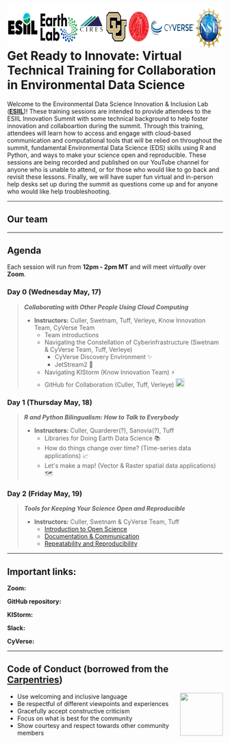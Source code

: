 <img align="right" width="1000" height="100" src="https://raw.githubusercontent.com/CU-ESIIL/pre-innovation-summit-training/main/pre-summit-training-header.png">

# Get Ready to Innovate: Virtual Technical Training for Collaboration in Environmental Data Science

Welcome to the Environmental Data Science Innovation & Inclusion Lab (<a href="https://esiil.org/" target="_blank">**ESIIL**</a>)! These training sessions are intended to provide attendees to the ESIIL Innovation Summit with some technical background to help foster innovation and collaboartion during the summit. Through this training, attendees will learn how to access and engage with cloud-based communication and computational tools that will be relied on throughout the summit, fundamental Environmental Data Science (EDS) skills using R and Python, and ways to make your science open and reproducible. These sessions are being recorded and published on our YouTube channel for anyone who is unable to attend, or for those who would like to go back and revisit these lessons. Finally, we will have super fun virtual and in-person help desks set up during the summit as questions come up and for anyone who would like help troubleshooting.

***

## Our team

***

## Agenda

Each session will run from **12pm - 2pm MT** and will meet _virtually_ over **Zoom**.

### Day 0 (Wednesday May, 17)
> ***Collaborating with Other People Using Cloud Computing***
> * **Instructors:** Culler, Swetnam, Tuff, Verleye, Know Innovation Team, CyVerse Team
>   * Team introductions
>   * Navigating the Constellation of Cyberinfrastructure (Swetnam & CyVerse Team, Tuff, Verleye)
>     * CyVerse Discovery Environment ✨
>     * JetStream2 🚀
>   * Navigating KIStorm (Know Innovation Team) ⚡
>   * GitHub for Collaboration (Culler, Tuff, Verleye) <img src="https://user-images.githubusercontent.com/16786791/231537692-fa9feee7-9f48-4b1c-b1cd-7c73fa81e102.png"  width="20" height="20">




### Day 1 (Thursday May, 18)
> ***R and Python Bilingualism: How to Talk to Everybody***
> * **Instructors:** Culler, Quarderer(?), Sanovia(?), Tuff
>   * Libraries for Doing Earth Data Science 📚
>   * How do things change over time? (Time-series data applications) 📈
>   * Let's make a map! (Vector & Raster spatial data applications) 🗺️

### Day 2 (Friday May, 19)
> ***Tools for Keeping Your Science Open and Reproducible***
> * **Instructors:** Culler, Swetnam & CyVerse Team, Tuff
>   * <a href="https://foss.cyverse.org/01_intro_open_sci/" target="_blank">Introduction to Open Science</a>
>   * <a href="https://foss.cyverse.org/04_documentation_communication/" target="_blank">Documentation & Communication</a>
>   * <a href="https://foss.cyverse.org/06_reproducibility_i/" target="_blank">Repeatability and Reproducibility</a>

***

## Important links:
**Zoom:**

**GitHub repository:**

**KIStorm:**

**Slack:** 

**CyVerse:**

*** 

## **Code of Conduct** (borrowed from the <a href="https://docs.carpentries.org/topic_folders/policies/code-of-conduct.html" target="_blank">Carpentries</a>)
  
<img style="float: right;" src="https://www.software.ac.uk/sites/default/files/The%20Carpentries.jpg" width="100" height="100">

* Use welcoming and inclusive language
* Be respectful of different viewpoints and experiences
* Gracefully accept constructive criticism
* Focus on what is best for the community
* Show courtesy and respect towards other community members

